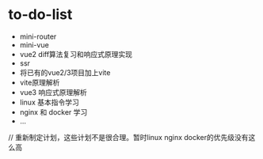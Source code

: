 # to-do-list


* mini-router
* mini-vue
* vue2 diff算法复习和响应式原理实现
* ssr
* 将已有的vue2/3项目加上vite
* vite原理解析
* vue3 响应式原理解析
* linux 基本指令学习
* nginx 和 docker 学习
* ...

// 重新制定计划，这些计划不是很合理。暂时linux nginx docker的优先级没有这么高

 
